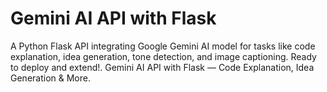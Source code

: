 # Gemini AI API with Flask
A Python Flask API integrating Google Gemini AI model for tasks like code explanation, idea generation, tone detection, and image captioning. Ready to deploy and extend!. Gemini AI API with Flask — Code Explanation, Idea Generation & More. 

